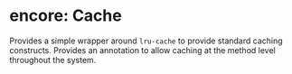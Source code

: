 encore: Cache
===

Provides a simple wrapper around `lru-cache` to provide standard caching constructs.  Provides an annotation
to allow caching at the method level throughout the system.
